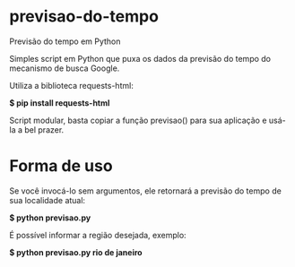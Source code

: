 # previsao-do-tempo
Previsão do tempo em Python

Simples script em Python que puxa os dados da previsão do tempo do mecanismo de busca Google.

Utiliza a biblioteca requests-html:

**$ pip install requests-html**

Script modular, basta copiar a função previsao() para sua aplicação e usá-la a bel prazer.

# Forma de uso

Se você invocá-lo sem argumentos, ele retornará a previsão do tempo de sua localidade atual:

**$ python previsao.py**

É possível informar a região desejada, exemplo:

**$ python previsao.py rio de janeiro**
